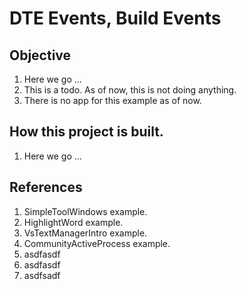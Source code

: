 # DTE Events, Build Events

## Objective
1. Here we go ...
2. This is a todo. As of now, this is not doing anything.
3. There is no app for this example as of now.


## How this project is built.
1. Here we go ...

## References
1. SimpleToolWindows example.
2. HighlightWord example. 
3. VsTextManagerIntro example.
4. CommunityActiveProcess example.
5. asdfasdf
6. asdfasdf
7. asdfsadf



